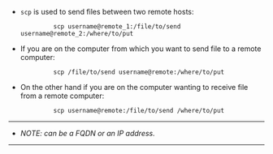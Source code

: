  - `scp` is used to send files between two remote hosts:
 
                scp username@remote_1:/file/to/send username@remote_2:/where/to/put 

 - If you are on the computer from which you want to send file to a remote computer: 
 
                scp /file/to/send username@remote:/where/to/put 

 - On the other hand if you are on the computer wanting to receive file from a remote computer: 
 
                scp username@remote:/file/to/send /where/to/put 
---
 - *NOTE: <remote> can be a FQDN or an IP address.*
---
